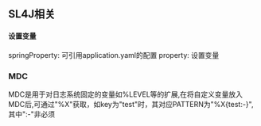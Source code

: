 ## SL4J相关
#### 设置变量
   springProperty: 可引用application.yaml的配置
   property: 设置变量
### MDC
   MDC是用于对日志系统固定的变量如%LEVEL等的扩展,在将自定义变量放入MDC后,可通过"%X"获取，如key为"test"时，其对应PATTERN为"%X{test:-}",其中":-"非必须
